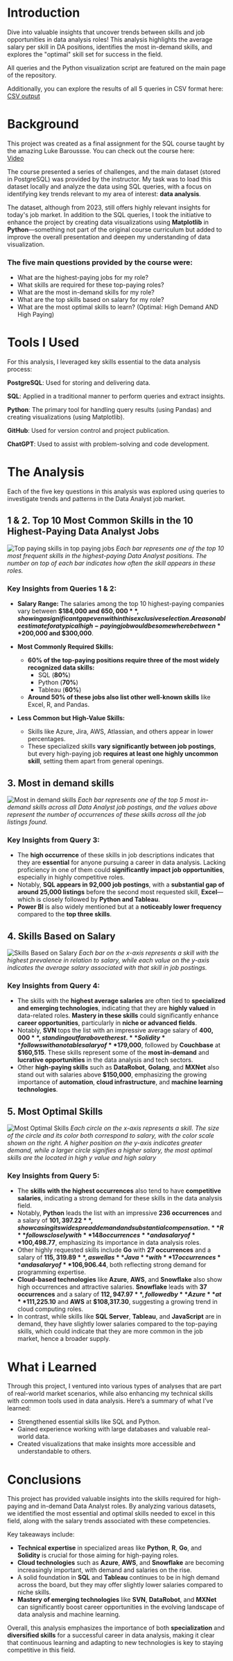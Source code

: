 # Introduction
Dive into valuable insights that uncover trends between skills and job opportunities in data analysis roles! 
This analysis highlights the average salary per skill in DA positions, identifies the most in-demand skills, and explores the "optimal" skill set for success in the field.

All queries and the Python visualization script are featured on the main page of the repository.

Additionally, you can explore the results of all 5 queries in CSV format here:
[CSV output](/By_type/Data_Analysis/sql_data_jobs_analysis/data_output/)

# Background
This project was created as a final assignment for the SQL course taught by the amazing Luke Baroussse. You can check out the course here:  
[Video](https://www.youtube.com/watch?v=7mz73uXD9DA)

The course presented a series of challenges, and the main dataset (stored in PostgreSQL) was provided by the instructor. My task was to load this dataset locally and analyze the data using SQL queries, with a focus on identifying key trends relevant to my area of interest: **data analysis**.

The dataset, although from 2023, still offers highly relevant insights for today's job market. In addition to the SQL queries, I took the initiative to enhance the project by creating data visualizations using **Matplotlib** in **Python**—something not part of the original course curriculum but added to improve the overall presentation and deepen my understanding of data visualization.


### The five main questions provided by the course were:
- What are the highest-paying jobs for my role?
- What skills are required for these top-paying roles?
- What are the most in-demand skills for my role?
- What are the top skills based on salary for my role?
- What are the most optimal skills to learn? (Optimal: High Demand AND High Paying)

# Tools I Used
For this analysis, I leveraged key skills essential to the data analysis process:

**PostgreSQL**: Used for storing and delivering data.

**SQL**: Applied in a traditional manner to perform queries and extract insights.

**Python**: The primary tool for handling query results (using Pandas) and creating visualizations (using Matplotlib).

**GitHub**: Used for version control and project publication.

**ChatGPT**: Used to assist with problem-solving and code development.


# The Analysis

Each of the five key questions in this analysis was explored using queries to investigate trends and patterns in the Data Analyst job market.

## 1 & 2. Top 10 Most Common Skills in the 10 Highest-Paying Data Analyst Jobs
![Top paying skills in top paying jobs](visualizations/plot_query_1_2.png)
*Each bar represents one of the top 10 most frequent skills in the highest-paying Data Analyst positions. The number on top of each bar indicates how often the skill appears in these roles.*

### Key Insights from Queries 1 & 2:
- **Salary Range:** The salaries among the top 10 highest-paying companies vary between **$184,000 and $650,000**, showing a significant gap even within this exclusive selection. A reasonable estimate for a typical high-paying job would be somewhere between **$200,000 and $300,000**.  

- **Most Commonly Required Skills:**  
  - **60% of the top-paying positions require three of the most widely recognized data skills:**  
    - SQL (**80%**)  
    - Python (**70%**)  
    - Tableau (**60%**)  
  - **Around 50% of these jobs also list other well-known skills** like Excel, R, and Pandas.  

- **Less Common but High-Value Skills:**  
  - Skills like Azure, Jira, AWS, Atlassian, and others appear in lower percentages.  
  - These specialized skills **vary significantly between job postings**, but every high-paying job **requires at least one highly uncommon skill**, setting them apart from general openings.  

## 3. Most in demand skills
![Most in demand skills](visualizations/plot_query_3.png)
*Each bar represents one of the top 5 most in-demand skills across all Data Analyst job postings, and the values above represent the number of occurrences of these skills across all the job listings found.*

### **Key Insights from Query 3**:
- The **high occurrence** of these skills in job descriptions indicates that they are **essential** for anyone pursuing a career in data analysis. Lacking proficiency in one of them could **significantly impact job opportunities**, especially in highly competitive roles.  
- Notably, **SQL appears in 92,000 job postings**, with a **substantial gap of around 25,000 listings** before the second most requested skill, **Excel**—which is closely followed by **Python and Tableau**.  
- **Power BI** is also widely mentioned but at a **noticeably lower frequency** compared to the **top three skills**.  


## 4. Skills Based on Salary
![Skills Based on Salary](visualizations/plot_query_4.png)
*Each bar on the x-axis represents a skill with the highest prevalence in relation to salary, while each value on the y-axis indicates the average salary associated with that skill in job postings.*

### **Key Insights from Query 4**:
- The skills with the **highest average salaries** are often tied to **specialized and emerging technologies**, indicating that they are **highly valued** in data-related roles. **Mastery in these skills** could significantly enhance **career opportunities**, particularly in **niche or advanced fields**.
- Notably, **SVN** tops the list with an impressive average salary of **$400,000**, standing out far above the rest. **Solidity** follows with a notable salary of **$179,000**, followed by **Couchbase** at **$160,515**. These skills represent some of the **most in-demand** and **lucrative opportunities** in the data analysis and tech sectors.
- Other **high-paying skills** such as **DataRobot**, **Golang**, and **MXNet** also stand out with salaries above **$150,000**, emphasizing the growing importance of **automation**, **cloud infrastructure**, and **machine learning technologies**.

## 5. Most Optimal Skills
![Most Optimal Skills](visualizations/plot_query_5.png)
*Each circle on the x-axis represents a skill. The size of the circle and its color both correspond to salary, with the color scale shown on the right. A higher position on the y-axis indicates greater demand, while a larger circle signifies a higher salary, the most optimal skills are the located in high y value and high salary*

### **Key Insights from Query 5**:
- The **skills with the highest occurrences** also tend to have **competitive salaries**, indicating a strong demand for these skills in the data analysis field.
- Notably, **Python** leads the list with an impressive **236 occurrences** and a salary of **$101,397.22**, showcasing its widespread demand and substantial compensation. **R** follows closely with **148 occurrences** and a salary of **$100,498.77**, emphasizing its importance in data analysis roles.
- Other highly requested skills include **Go** with **27 occurrences** and a salary of **$115,319.89**, as well as **Java** with **17 occurrences** and a salary of **$106,906.44**, both reflecting strong demand for programming expertise.
- **Cloud-based technologies** like **Azure**, **AWS**, and **Snowflake** also show high occurrences and attractive salaries. **Snowflake** leads with **37 occurrences** and a salary of **$112,947.97**, followed by **Azure** at **$111,225.10** and **AWS** at **$108,317.30**, suggesting a growing trend in cloud computing roles.
- In contrast, while skills like **SQL Server**, **Tableau**, and **JavaScript** are in demand, they have slightly lower salaries compared to the top-paying skills, which could indicate that they are more common in the job market, hence a broader supply.

# What i Learned
Through this project, I ventured into various types of analyses that are part of real-world market scenarios, while also enhancing my technical skills with common tools used in data analysis. Here’s a summary of what I’ve learned:

- Strengthened essential skills like SQL and Python.
- Gained experience working with large databases and valuable real-world data.
- Created visualizations that make insights more accessible and understandable to others.
# Conclusions
This project has provided valuable insights into the skills required for high-paying and in-demand Data Analyst roles. By analyzing various datasets, we identified the most essential and optimal skills needed to excel in this field, along with the salary trends associated with these competencies. 

Key takeaways include:
- **Technical expertise** in specialized areas like **Python**, **R**, **Go**, and **Solidity** is crucial for those aiming for high-paying roles.
- **Cloud technologies** such as **Azure**, **AWS**, and **Snowflake** are becoming increasingly important, with demand and salaries on the rise.
- A solid foundation in **SQL** and **Tableau** continues to be in high demand across the board, but they may offer slightly lower salaries compared to niche skills.
- **Mastery of emerging technologies** like **SVN**, **DataRobot**, and **MXNet** can significantly boost career opportunities in the evolving landscape of data analysis and machine learning.

Overall, this analysis emphasizes the importance of both **specialization** and **diversified skills** for a successful career in data analysis, making it clear that continuous learning and adapting to new technologies is key to staying competitive in this field.

